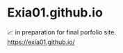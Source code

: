 # Exia01.github.io
:chart_with_upwards_trend: in preparation for final porfolio site.  
https://exia01.github.io/
